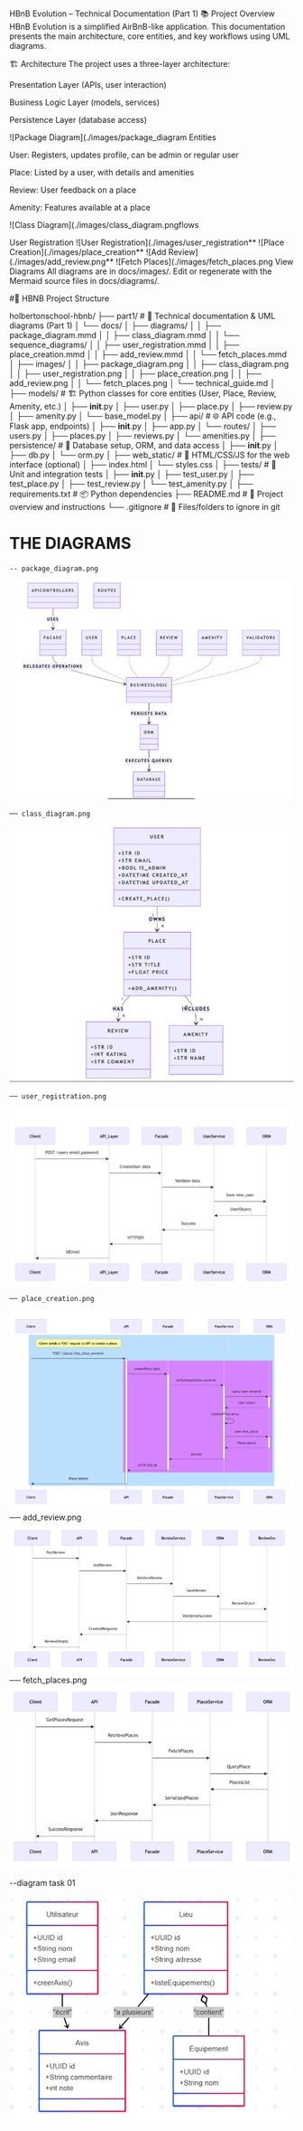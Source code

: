 HBnB Evolution – Technical Documentation (Part 1)
📚 Project Overview
HBnB Evolution is a simplified AirBnB-like application.
This documentation presents the main architecture, core entities, and key workflows using UML diagrams.

🏗️ Architecture
The project uses a three-layer architecture:

Presentation Layer (APIs, user interaction)

Business Logic Layer (models, services)

Persistence Layer (database access)

![Package Diagram](./images/package_diagram Entities

User: Registers, updates profile, can be admin or regular user

Place: Listed by a user, with details and amenities

Review: User feedback on a place

Amenity: Features available at a place

![Class Diagram](./images/class_diagram.pngflows

User Registration
![User Registration](./images/user_registration**
![Place Creation](./images/place_creation**
![Add Review](./images/add_review.png**
![Fetch Places](./images/fetch_places.png View Diagrams
All diagrams are in docs/images/.
Edit or regenerate with the Mermaid source files in docs/diagrams/.



 #📁 HBNB  Project Structure

holbertonschool-hbnb/
├── part1/                        # 📖 Technical documentation & UML diagrams (Part 1)
│   └── docs/
│       ├── diagrams/
│       │   ├── package_diagram.mmd
│       │   ├── class_diagram.mmd
│       │   └── sequence_diagrams/
│       │       ├── user_registration.mmd
│       │       ├── place_creation.mmd
│       │       ├── add_review.mmd
│       │       └── fetch_places.mmd
│       ├── images/
│       │   ├── package_diagram.png
│       │   ├── class_diagram.png
│       │   ├── user_registration.png
│       │   ├── place_creation.png
│       │   ├── add_review.png
│       │   └── fetch_places.png
│       └── technical_guide.md
│
├── models/                       # 🏗️ Python classes for core entities (User, Place, Review, Amenity, etc.)
│   ├── __init__.py
│   ├── user.py
│   ├── place.py
│   ├── review.py
│   ├── amenity.py
│   └── base_model.py
│
├── api/                          # 🌐 API code (e.g., Flask app, endpoints)
│   ├── __init__.py
│   ├── app.py
│   └── routes/
│       ├── users.py
│       ├── places.py
│       ├── reviews.py
│       └── amenities.py
│
├── persistence/                  # 💾 Database setup, ORM, and data access
│   ├── __init__.py
│   ├── db.py
│   └── orm.py
│
├── web_static/                   # 🎨 HTML/CSS/JS for the web interface (optional)
│   ├── index.html
│   └── styles.css
│
├── tests/                        # 🧪 Unit and integration tests
│   ├── __init__.py
│   ├── test_user.py
│   ├── test_place.py
│   ├── test_review.py
│   └── test_amenity.py
│
├── requirements.txt              # 📦 Python dependencies
├── README.md                     # 📝 Project overview and instructions
└── .gitignore                    # 🚫 Files/folders to ignore in git

# THE DIAGRAMS 

    -- package_diagram.png
 ![Alt text](https://github.com/MOUSSA-info/holbertonschool-hbnb/blob/9c3e42e44d08b2343d4ff63bea08c31ac1e94543/package_diagram%20.png)
    
    ── class_diagram.png
![Alt text](https://github.com/MOUSSA-info/holbertonschool-hbnb/blob/024020f0aeb23c88b5fb4789b2813ca1be67a28b/class%20diagram.png)

    ── user_registration.png
![Alt text](https://github.com/MOUSSA-info/holbertonschool-hbnb/blob/6ad5b984f1d5ee247360894f4efd27f764aefae4/%3Auser_registration.png)

    ── place_creation.png
![Alt text](https://github.com/MOUSSA-info/holbertonschool-hbnb/blob/ea887054ed7fcbd2c159862f32fcc47fa9af2440/place%20cration.png)
    ── add_review.png
![Alt text](https://github.com/MOUSSA-info/holbertonschool-hbnb/blob/f21305148fe2d05d8900d0e30569b38e81e4859c/review.png)
    ── fetch_places.png 
![Alt text](https://github.com/MOUSSA-info/holbertonschool-hbnb/blob/4051f2e7607d32468a3830153c1e2dcec80418d4/fetch_places.png)

  --diagram task 01


![Texte alternatif](https://github.com/MOUSSA-info/holbertonschool-hbnb/blob/ab3d382106cab5da9ab1b42141f6c4f16e3d0355/diagrame.png)

